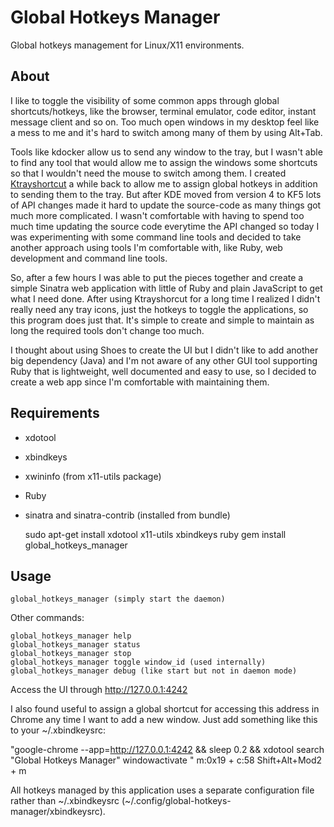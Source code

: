 # Global Hotkeys Manager

Global hotkeys management for Linux/X11 environments.

## About

I like to toggle the visibility of some common apps through global shortcuts/hotkeys, like the
browser, terminal emulator, code editor, instant message client and so on. Too much open windows
in my desktop feel like a mess to me and it's hard to switch among many of them by using Alt+Tab.

Tools like kdocker allow us to send any window to the tray, but I wasn't able to find any tool
that would allow me to assign the windows some shortcuts so that I wouldn't need the mouse to
switch among them. I created [Ktrayshortcut](https://github.com/rosenfeld/ktrayshortcut) a while
back to allow me to assign global hotkeys in addition to sending them to the tray. But after KDE
moved from version 4 to KF5 lots of API changes made it hard to update the source-code as many
things got much more complicated. I wasn't comfortable with having to spend too much time updating
the source code everytime the API changed so today I was experimenting with some command line
tools and decided to take another approach using tools I'm comfortable with, like Ruby, web
development and command line tools.

So, after a few hours I was able to put the pieces together and create a simple Sinatra web
application with little of Ruby and plain JavaScript to get what I need done. After using
Ktrayshorcut for a long time I realized I didn't really need any tray icons, just the hotkeys to
toggle the applications, so this program does just that. It's simple to create and simple to
maintain as long the required tools don't change too much.

I thought about using Shoes to create the UI but I didn't like to add another big dependency
(Java) and I'm not aware of any other GUI tool supporting Ruby that is lightweight, well
documented and easy to use, so I decided to create a web app since I'm comfortable with maintaining
them.

## Requirements

- xdotool
- xbindkeys
- xwininfo (from x11-utils package)
- Ruby
- sinatra and sinatra-contrib (installed from bundle)

    sudo apt-get install xdotool x11-utils xbindkeys ruby
    gem install global_hotkeys_manager

## Usage

    global_hotkeys_manager (simply start the daemon)

Other commands:

    global_hotkeys_manager help
    global_hotkeys_manager status
    global_hotkeys_manager stop
    global_hotkeys_manager toggle window_id (used internally)
    global_hotkeys_manager debug (like start but not in daemon mode)

Access the UI through http://127.0.0.1:4242

I also found useful to assign a global shortcut for accessing this address in Chrome any time I
want to add a new window. Just add something like this to your ~/.xbindkeysrc:

"google-chrome --app=http://127.0.0.1:4242 && sleep 0.2 && xdotool search "Global Hotkeys Manager" windowactivate "
    m:0x19 + c:58
    Shift+Alt+Mod2 + m

All hotkeys managed by this application uses a separate configuration file rather than
~/.xbindkeysrc (~/.config/global-hotkeys-manager/xbindkeysrc).

